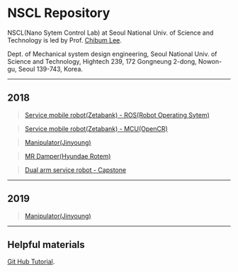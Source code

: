 # NSCL Repository

NSCL(Nano Sytem Control Lab) at Seoul National Univ. of Science and Technology is led by Prof. [Chibum Lee](http://msd.seoultech.ac.kr/department/prof/machinery/?togo=list&menu=4511&profidx=02452).


Dept. of Mechanical system design engineering, Seoul National Univ. of Science and Technology, Hightech 239, 172 Gongneung 2-dong, Nowon-gu, Seoul 139-743, Korea.

------------------

## 2018
> [Service mobile robot(Zetabank) - ROS(Robot Operating Sytem)](https://github.com/NSCL/zetabot_ros)

> [Service mobile robot(Zetabank) - MCU(OpenCR)](https://github.com/NSCL/zetabot_openCR)

> [Manipulator(Jinyoung)](https://github.com/changhee-Jung/manipulator_6dof.git)

> [MR Damper(Hyundae Rotem)](https://github.com/moamoamoa/mr_damper.git)

> [Dual arm service robot - Capstone](https://github.com/NSCL/dual-arm-service-robot.git)


------------------

## 2019

> [Manipulator(Jinyoung)](https://github.com/NSCL/jinyoung-manipulator)


------------------

## Helpful materials 

[Git Hub Tutorial](./another-page.html).


